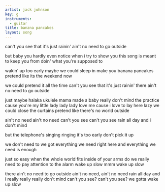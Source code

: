```yaml
---
artist: jack johnson
key: g
instruments:
  - guitar
title: banana pancakes
layout: song
---
```

can't you see that it's just rainin'
ain't no need to go outside

but baby
you hardly even notice
when i try to show you 
this song is meant to keep you
from doin' what you're supposed to

wakin' up too early
maybe we could sleep in
make you banana pancakes
pretend like its the weekend now

we could pretend it all the time
can't you see that it's just rainin'
there ain't no need to go outside

just maybe
halaka ukulele mama made a baby
really don't mind the practice
cause you're my little lady
lady lady love me
cause i love to lay here lazy
we could close the curtains
pretend like there's no world outside


ain't no need ain't no need
can't you see can't you see
rain all day and i don't mind

but the telephone's singing ringing
it's too early don't pick it up

we don't need to
we got everything we need right here
and everything we need is enough

just so easy when the whole world fits inside of your arms
do we really need to pay attention to the alarm
wake up slow
mmm wake up slow

there ain't no need to go outside
ain't no need, ain't no need
rain all day and i really really really don't mind
can't you see? can't you see?
we gotta wake up slow